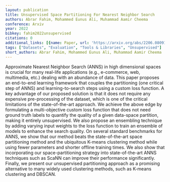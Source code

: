 ```yaml
---
layout: publication
title: Unsupervised Space Partitioning For Nearest Neighbor Search
authors: Abrar Fahim, Mohammed Eunus Ali, Muhammad Aamir Cheema
conference: Arxiv
year: 2022
bibkey: fahim2022unsupervised
citations: 0
additional_links: [{name: Paper, url: 'https://arxiv.org/abs/2206.08091'}]
tags: ["Datasets", "Evaluation", "Tools & Libraries", "Unsupervised"]
short_authors: Abrar Fahim, Mohammed Eunus Ali, Muhammad Aamir Cheema
---
```

Approximate Nearest Neighbor Search (ANNS) in high dimensional spaces is
crucial for many real-life applications (e.g., e-commerce, web, multimedia,
etc.) dealing with an abundance of data. This paper proposes an end-to-end
learning framework that couples the partitioning (one critical step of ANNS)
and learning-to-search steps using a custom loss function. A key advantage of
our proposed solution is that it does not require any expensive pre-processing
of the dataset, which is one of the critical limitations of the
state-of-the-art approach. We achieve the above edge by formulating a
multi-objective custom loss function that does not need ground truth labels to
quantify the quality of a given data-space partition, making it entirely
unsupervised. We also propose an ensembling technique by adding varying input
weights to the loss function to train an ensemble of models to enhance the
search quality. On several standard benchmarks for ANNS, we show that our
method beats the state-of-the-art space partitioning method and the ubiquitous
K-means clustering method while using fewer parameters and shorter offline
training times. We also show that incorporating our space-partitioning strategy
into state-of-the-art ANNS techniques such as ScaNN can improve their
performance significantly. Finally, we present our unsupervised partitioning
approach as a promising alternative to many widely used clustering methods,
such as K-means clustering and DBSCAN.